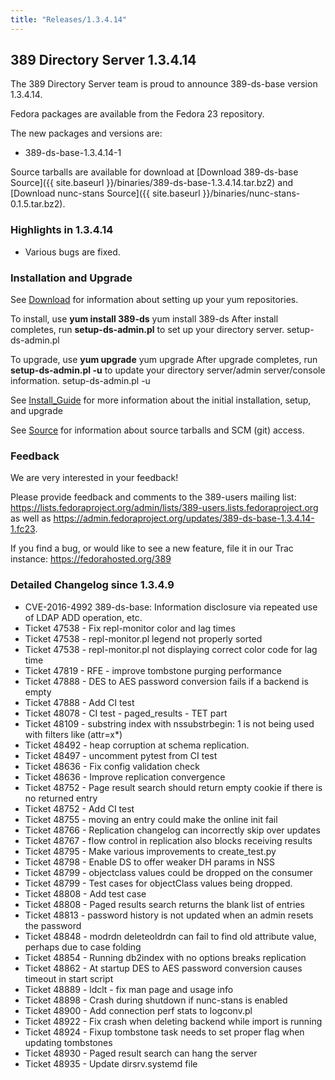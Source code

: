 ```yaml
---
title: "Releases/1.3.4.14"
---
```

389 Directory Server 1.3.4.14
-----------------------------

The 389 Directory Server team is proud to announce 389-ds-base version 1.3.4.14.

Fedora packages are available from the Fedora 23 repository.

The new packages and versions are:

-   389-ds-base-1.3.4.14-1

Source tarballs are available for download at [Download 389-ds-base Source]({{ site.baseurl }}/binaries/389-ds-base-1.3.4.14.tar.bz2) and [Download nunc-stans Source]({{ site.baseurl }}/binaries/nunc-stans-0.1.5.tar.bz2).

### Highlights in 1.3.4.14

-   Various bugs are fixed.

### Installation and Upgrade

See [Download](../download.html) for information about setting up your yum repositories.

To install, use **yum install 389-ds** yum install 389-ds After install completes, run **setup-ds-admin.pl** to set up your directory server. setup-ds-admin.pl

To upgrade, use **yum upgrade** yum upgrade After upgrade completes, run **setup-ds-admin.pl -u** to update your directory server/admin server/console information. setup-ds-admin.pl -u

See [Install\_Guide](../legacy/install-guide.html) for more information about the initial installation, setup, and upgrade

See [Source](../development/source.html) for information about source tarballs and SCM (git) access.

### Feedback

We are very interested in your feedback!

Please provide feedback and comments to the 389-users mailing list: <https://lists.fedoraproject.org/admin/lists/389-users.lists.fedoraproject.org> as well as <https://admin.fedoraproject.org/updates/389-ds-base-1.3.4.14-1.fc23>.

If you find a bug, or would like to see a new feature, file it in our Trac instance: <https://fedorahosted.org/389>

### Detailed Changelog since 1.3.4.9

-   CVE-2016-4992 389-ds-base: Information disclosure via repeated use of LDAP ADD operation, etc.
-   Ticket 47538 - Fix repl-monitor color and lag times
-   Ticket 47538 - repl-monitor.pl legend not properly sorted
-   Ticket 47538 - repl-monitor.pl not displaying correct color code for lag time
-   Ticket 47819 - RFE - improve tombstone purging performance
-   Ticket 47888 - DES to AES password conversion fails if a backend is empty
-   Ticket 47888 - Add CI test
-   Ticket 48078 - CI test - paged_results - TET part
-   Ticket 48109 - substring index with nssubstrbegin: 1 is not being used with filters like (attr=x*)
-   Ticket 48492 - heap corruption at schema replication.
-   Ticket 48497 - uncomment pytest from CI test
-   Ticket 48636 - Fix config validation check
-   Ticket 48636 - Improve replication convergence
-   Ticket 48752 - Page result search should return empty cookie if there is no returned entry
-   Ticket 48752 - Add CI test
-   Ticket 48755 - moving an entry could make the online init fail
-   Ticket 48766 - Replication changelog can incorrectly skip over updates
-   Ticket 48767 - flow control in replication also blocks receiving results
-   Ticket 48795 - Make various improvements to create_test.py
-   Ticket 48798 - Enable DS to offer weaker DH params in NSS
-   Ticket 48799 - objectclass values could be dropped on the consumer
-   Ticket 48799 - Test cases for objectClass values being dropped.
-   Ticket 48808 - Add test case
-   Ticket 48808 - Paged results search returns the blank list of entries
-   Ticket 48813 - password history is not updated when an admin resets the password
-   Ticket 48848 - modrdn deleteoldrdn can fail to find old attribute value, perhaps due to case folding
-   Ticket 48854 - Running db2index with no options breaks replication
-   Ticket 48862 - At startup DES to AES password conversion causes timeout in start script
-   Ticket 48889 - ldclt - fix man page and usage info
-   Ticket 48898 - Crash during shutdown if nunc-stans is enabled
-   Ticket 48900 - Add connection perf stats to logconv.pl
-   Ticket 48922 - Fix crash when deleting backend while import is running
-   Ticket 48924 - Fixup tombstone task needs to set proper flag when updating tombstones
-   Ticket 48930 - Paged result search can hang the server
-   Ticket 48935 - Update dirsrv.systemd file
